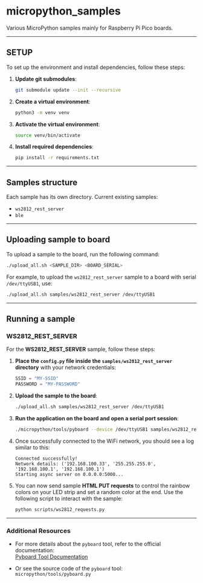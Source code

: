 # micropython_samples

Various MicroPython samples mainly for Raspberry Pi Pico boards.

---

## SETUP

To set up the environment and install dependencies, follow these steps:

1. **Update git submodules**:
   ```bash
   git submodule update --init --recursive
   ```

2. **Create a virtual environment**:
   ```bash
   python3 -m venv venv
   ```

3. **Activate the virtual environment**:
   ```bash
   source venv/bin/activate
   ```

4. **Install required dependencies**:
   ```bash
   pip install -r requirements.txt
   ```

---

## Samples structure

Each sample has its own directory. Current existing samples:

- `ws2812_rest_server`
- `ble`

---

## Uploading sample to board

To upload a sample to the board, run the following command:

```bash
./upload_all.sh <SAMPLE_DIR> <BOARD_SERIAL>
```

For example, to upload the `ws2812_rest_server` sample to a board with serial `/dev/ttyUSB1`, use:

```bash
./upload_all.sh samples/ws2812_rest_server /dev/ttyUSB1
```

---

## Running a sample

### WS2812_REST_SERVER

For the **WS2812_REST_SERVER** sample, follow these steps:

1. **Place the `config.py` file inside the `samples/ws2812_rest_server` directory** with your network credentials:

   ```python
   SSID = "MY-SSID"
   PASSWORD = "MY-PASSWORD"
   ```

2. **Upload the sample to the board**:

   ```bash
   ./upload_all.sh samples/ws2812_rest_server /dev/ttyUSB1
   ```

3. **Run the application on the board and open a serial port session**:

   ```bash
   ./micropython/tools/pyboard --device /dev/ttyUSB1 samples/ws2812_rest_server/main.py
   ```

4. Once successfully connected to the WiFi network, you should see a log similar to this:

   ```
   Connected successfully!
   Network details: ('192.168.100.33', '255.255.255.0', '192.168.100.1', '192.168.100.1')
   Starting async server on 0.0.0.0:5000...
   ```

5. You can now send sample **HTML PUT requests** to control the rainbow colors on your LED strip and set a random color at the end. Use the following script to interact with the sample:

   ```bash
   python scripts/ws2812_requests.py
   ```

---

### Additional Resources

- For more details about the `pyboard` tool, refer to the official documentation:  
  [Pyboard Tool Documentation](https://docs.micropython.org/en/latest/reference/pyboard.py.html)

- Or see the source code of the `pyboard` tool:  
  `micropython/tools/pyboard.py`